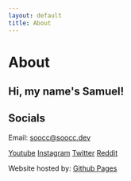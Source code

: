```yaml
---
layout: default
title: About
---
```


# About

## Hi, my name's Samuel!

## Socials
Email: soocc@soocc.dev

<a class="btn" href=https://youtube.com/sooccc>Youtube</a>
<a class="btn" href=https://instagram.com/sooccsippy>Instagram</a>
<a class="btn" href=twitter.com/sooccsucc>Twitter</a>
<a class="btn" href=https://reddit.com/user/soocc>Reddit</a>

Website hosted by: [Github Pages](https://github.com/soocc/newsooccsocks)
